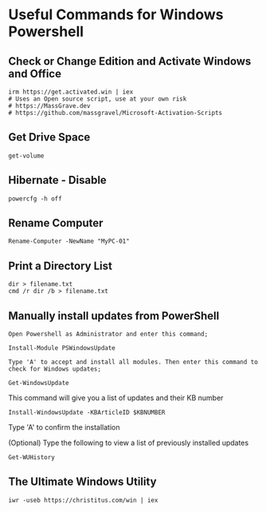 # Useful Commands for Windows Powershell

## Check or Change Edition and Activate Windows and Office
```pwsh
irm https://get.activated.win | iex
# Uses an Open source script, use at your own risk
# https://MassGrave.dev
# https://github.com/massgravel/Microsoft-Activation-Scripts
```
## Get Drive Space
```pwsh
get-volume
```
## Hibernate - Disable
```pwsh
powercfg -h off
```
## Rename Computer 
```pwsh
Rename-Computer -NewName "MyPC-01"
```
## Print a Directory List
```pwsh
dir > filename.txt
cmd /r dir /b > filename.txt
```

## Manually install updates from PowerShell
    Open Powershell as Administrator and enter this command;
```pwsh
Install-Module PSWindowsUpdate
```
    Type 'A' to accept and install all modules. Then enter this command to check for Windows updates;
```pwsh
Get-WindowsUpdate
```
This command will give you a list of updates and their KB number
```pwsh
Install-WindowsUpdate -KBArticleID $KBNUMBER
```
Type 'A' to confirm the installation

(Optional) Type the following to view a list of previously installed updates
```pwsh
Get-WUHistory
```

## The Ultimate Windows Utility
```pwsh
iwr -useb https://christitus.com/win | iex
```
